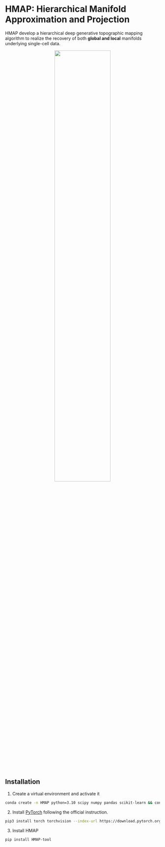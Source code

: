 # HMAP: Hierarchical Manifold Approximation and Projection

HMAP develop a hierarchical deep generative topographic mapping algorithm to realize the recovery of both **global and local** manifolds underlying single-cell data.


<div align="center">
    <img src="./img/figure1.png" alt="" width="60%">
</div>


## Installation
1. Create a virtual environment and activate it
```bash
conda create -n HMAP python=3.10 scipy numpy pandas scikit-learn && conda activate HMAP
```

2. Install [PyTorch](https://pytorch.org/get-started/locally/) following the official instruction. 
```bash
pip3 install torch torchvision --index-url https://download.pytorch.org/whl/cu126
```

3. Install HMAP
```bash
pip install HMAP-tool
```